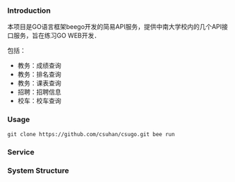 ### Introduction
本项目是GO语言框架beego开发的简易API服务，提供中南大学校内的几个API接口服务，旨在练习GO WEB开发．

包括：
* 教务：成绩查询
* 教务：排名查询
* 教务：课表查询
* 招聘：招聘信息
* 校车：校车查询
### Usage
`
git clone https://github.com/csuhan/csugo.git
bee run
`

### Service

### System Structure

